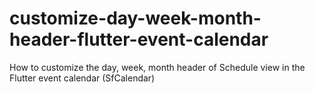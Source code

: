 # customize-day-week-month-header-flutter-event-calendar
How to customize the day, week, month header of Schedule view in the Flutter event calendar (SfCalendar)
